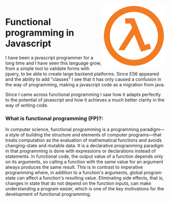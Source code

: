 <img src="https://github.com/damiancipolat/nodejs_lambda_stack/blob/master/doc/logo.png?raw=true" width="200px" align="right" />

# Functional programming in Javascript
I have been a javascript programmer for a long time and I have seen this language grow, from a simple tool to validate forms with jquery, to be able to create large backend platforms. Since ES6 appeared and the ability to add "classes" I see that it has only caused a confusion in the way of programming, making a javascript code as a migration from java. 

Since I came across functional programming I saw how it adapts perfectly to the potential of javascript and how it achieves a much better clarity in the way of writing code.

### What is functional programming (FP)?:

In computer science, functional programming is a programming paradigm—a style of building the structure and elements of computer programs—that treats computation as the evaluation of mathematical functions and avoids changing-state and mutable data. It is a declarative programming paradigm in that programming is done with expressions or declarations instead of statements. In functional code, the output value of a function depends only on its arguments, so calling a function with the same value for an argument always produces the same result. This is in contrast to imperative programming where, in addition to a function's arguments, global program state can affect a function's resulting value. Eliminating side effects, that is, changes in state that do not depend on the function inputs, can make understanding a program easier, which is one of the key motivations for the development of functional programming.

